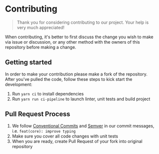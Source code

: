 # Contributing

> Thank you for considering contributing to our project. Your help is very much appreciated!

When contributing, it's better to first discuss the change you wish to make via issue or discussion, or any other method with the owners of this repository before making a change.

## Getting started

In order to make your contribution please make a fork of the repository. After you've pulled
the code, follow these steps to kick start the development:

1. Run `yarn ci` to install dependencies
2. Run `yarn run ci-pipeline` to launch linter, unit tests and build project

## Pull Request Process

1. We follow [Conventional Commits](https://www.conventionalcommits.org/en/v1.0.0-beta.4/) and [Semver](https://semver.org)
   in our commit messages, i.e. `feat(core): improve typing`
2. Make sure you cover all code changes with unit tests
3. When you are ready, create Pull Request of your fork into original repository
